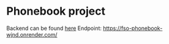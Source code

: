 # Phonebook project
Backend can be found [here](https://fso-phonebook-wjnd.onrender.com/info)
Endpoint: https://fso-phonebook-wjnd.onrender.com/
